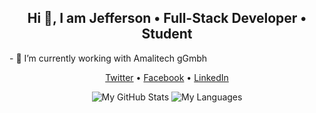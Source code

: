 <h2 align="center">Hi 👋, I am Jefferson • Full-Stack Developer • Student</h2>
- 🔭 I’m currently working with Amalitech gGmbh
<p align="center">
  <a href="https://twitter.com/Tee4Jey">Twitter</a> • 
  <a href="https://web.facebook.com/addaipokut">Facebook</a> • 
  <a href="https://www.linkedin.com/in/jefferson-tuffour-addai-poku-a49081193/">LinkedIn</a>
</p>

<p align="center">
  <img src="https://github-readme-stats.vercel.app/api?username=jeffepok&show_icons=true&hide=stars" alt="My GitHub Stats" />
  <img src="https://github-readme-stats.vercel.app/api/top-langs/?username=jeffepok&layout=compact" alt="My Languages" />
</p>

<!--
**jeffepok/jeffepok** is a ✨ _special_ ✨ repository because its `README.md` (this file) appears on your GitHub profile.

Here are some ideas to get you started:

- 🔭 I’m currently working on ...
- 🌱 I’m currently learning ...
- 👯 I’m looking to collaborate on ...
- 🤔 I’m looking for help with ...
- 💬 Ask me about ...
- 📫 How to reach me: ...
- 😄 Pronouns: ...
- ⚡ Fun fact: ...
-->
